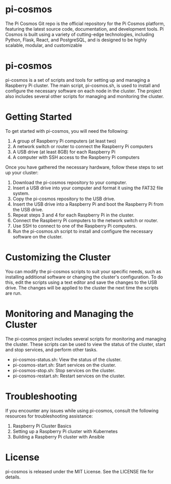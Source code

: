 # pi-cosmos

The Pi Cosmos Git repo is the official repository for the Pi Cosmos platform, featuring the latest source code, documentation, and development tools. Pi Cosmos is built using a variety of cutting-edge technologies, including Python, Flask, React, and PostgreSQL, and is designed to be highly scalable, modular, and customizable

# pi-cosmos

pi-cosmos is a set of scripts and tools for setting up and managing a Raspberry Pi cluster. The main script, pi-cosmos.sh, is used to install and configure the necessary software on each node in the cluster. The project also includes several other scripts for managing and monitoring the cluster.

# Getting Started

To get started with pi-cosmos, you will need the following:

1. A group of Raspberry Pi computers (at least two)
2. A network switch or router to connect the Raspberry Pi computers
3. A USB drive (at least 8GB) for each Raspberry Pi
4. A computer with SSH access to the Raspberry Pi computers

Once you have gathered the necessary hardware, follow these steps to set up your cluster:

1. Download the pi-cosmos repository to your computer.
2. Insert a USB drive into your computer and format it using the FAT32 file system.
3. Copy the pi-cosmos repository to the USB drive.
4. Insert the USB drive into a Raspberry Pi and boot the Raspberry Pi from the USB drive.
5. Repeat steps 3 and 4 for each Raspberry Pi in the cluster.
6. Connect the Raspberry Pi computers to the network switch or router.
7. Use SSH to connect to one of the Raspberry Pi computers.
8. Run the pi-cosmos.sh script to install and configure the necessary software on the cluster.

# Customizing the Cluster

You can modify the pi-cosmos scripts to suit your specific needs, such as installing additional software or changing the cluster's configuration. To do this, edit the scripts using a text editor and save the changes to the USB drive. The changes will be applied to the cluster the next time the scripts are run.

# Monitoring and Managing the Cluster

The pi-cosmos project includes several scripts for monitoring and managing the cluster. These scripts can be used to view the status of the cluster, start and stop services, and perform other tasks.

- pi-cosmos-status.sh: View the status of the cluster.
- pi-cosmos-start.sh: Start services on the cluster.
- pi-cosmos-stop.sh: Stop services on the cluster.
- pi-cosmos-restart.sh: Restart services on the cluster.

# Troubleshooting

If you encounter any issues while using pi-cosmos, consult the following resources for troubleshooting assistance:

1. Raspberry Pi Cluster Basics
2. Setting up a Raspberry Pi cluster with Kubernetes
3. Building a Raspberry Pi cluster with Ansible

# License

pi-cosmos is released under the MIT License. See the LICENSE file for details.


